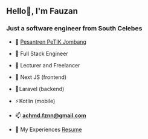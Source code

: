 <h2 align="left">Hello👋, I'm Fauzan</h2>
<h3 align="left">Just a software engineer from South Celebes</h3>



- 🔭 <a href="https://petikjombang.com" target="blank">Pesantren PeTIK Jombang</a>

- 🌱 Full Stack Engineer

- 🤝 Lecturer and Freelancer

- 🌠 Next JS (frontend)

- 🥇 Laravel (backend)

- ⚡ Kotlin (mobile)

- 📫 **achmd.fznn@gmail.com**

- 📄  My Experiences <a href="https://github.com/ahmfzn00/ahmfzn00/blob/main/My%20Resume.pdf" target="blank">Resume</a>
<br/>
